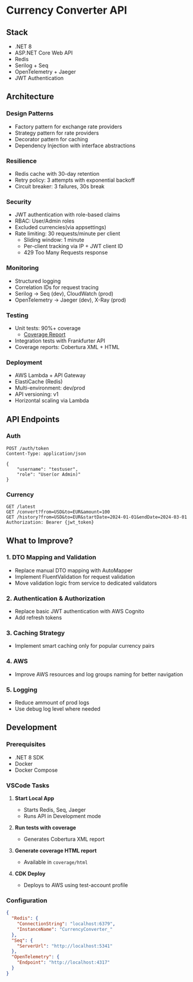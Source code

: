 # Currency Converter API

## Stack
- .NET 8
- ASP.NET Core Web API
- Redis
- Serilog + Seq
- OpenTelemetry + Jaeger
- JWT Authentication

## Architecture

### Design Patterns
- Factory pattern for exchange rate providers
- Strategy pattern for rate providers
- Decorator pattern for caching
- Dependency Injection with interface abstractions

### Resilience
- Redis cache with 30-day retention
- Retry policy: 3 attempts with exponential backoff
- Circuit breaker: 3 failures, 30s break

### Security
- JWT authentication with role-based claims
- RBAC: User/Admin roles
- Excluded currencies(via appsettings)
- Rate limiting: 30 requests/minute per client
  - Sliding window: 1 minute
  - Per-client tracking via IP + JWT client ID
  - 429 Too Many Requests response

### Monitoring
- Structured logging
- Correlation IDs for request tracing
- Serilog → Seq (dev), CloudWatch (prod)
- OpenTelemetry → Jaeger (dev), X-Ray (prod)

### Testing
- Unit tests: 90%+ coverage
  - [Coverage Report](https://artemshadrunov.github.io/currency-api/coverage/html/index.html)
- Integration tests with Frankfurter API
- Coverage reports: Cobertura XML + HTML

### Deployment
- AWS Lambda + API Gateway
- ElastiCache (Redis)
- Multi-environment: dev/prod
- API versioning: v1
- Horizontal scaling via Lambda

## API Endpoints

### Auth
```http
POST /auth/token
Content-Type: application/json

{
    "username": "testuser",
    "role": "User(or Admin)"
}
```

### Currency
```http
GET /latest
GET /convert?from=USD&to=EUR&amount=100
GET /history?from=USD&to=EUR&startDate=2024-01-01&endDate=2024-03-01
Authorization: Bearer {jwt_token}
```

## What to Improve?

### 1. DTO Mapping and Validation
- Replace manual DTO mapping with AutoMapper
- Implement FluentValidation for request validation
- Move validation logic from service to dedicated validators

### 2. Authentication & Authorization
- Replace basic JWT authentication with AWS Cognito
- Add refresh tokens

### 3. Caching Strategy
- Implement smart caching only for popular currency pairs

### 4. AWS
- Improve AWS resources and log groups naming for better navigation

### 5. Logging
- Reduce ammount of prod logs
- Use debug log level where needed

## Development

### Prerequisites
- .NET 8 SDK
- Docker
- Docker Compose

### VSCode Tasks
1. **Start Local App**
   - Starts Redis, Seq, Jaeger
   - Runs API in Development mode

2. **Run tests with coverage**
   - Generates Cobertura XML report

3. **Generate coverage HTML report**
   - Available in `coverage/html`

4. **CDK Deploy**
   - Deploys to AWS using test-account profile

### Configuration
```json
{
  "Redis": {
    "ConnectionString": "localhost:6379",
    "InstanceName": "CurrencyConverter_"
  },
  "Seq": {
    "ServerUrl": "http://localhost:5341"
  },
  "OpenTelemetry": {
    "Endpoint": "http://localhost:4317"
  }
}
```